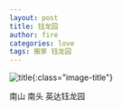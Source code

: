 ```yaml
---
layout: post
title: 钰龙园
author: fire
categories: love 
tags: 搬家 钰龙园
---
```


![title](http://image.sideproject.cn/title/title_010.jpg){:class="image-title"}

南山 南头 英达钰龙园